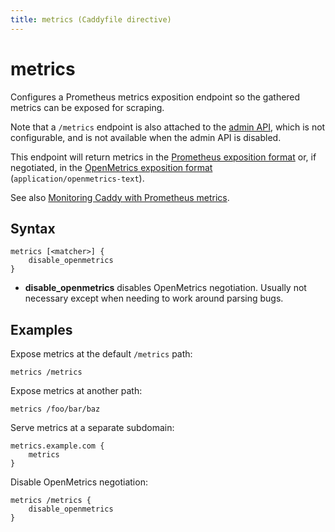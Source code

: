 ```yaml
---
title: metrics (Caddyfile directive)
---
```


# metrics

Configures a Prometheus metrics exposition endpoint so the gathered metrics can
be exposed for scraping.

Note that a `/metrics` endpoint is also attached to the [admin API](/docs/api),
which is not configurable, and is not available when the admin API is disabled.

This endpoint will return metrics in the [Prometheus exposition format](https://prometheus.io/docs/instrumenting/exposition_formats/#text-based-format)
or, if negotiated, in the [OpenMetrics exposition format](https://pkg.go.dev/github.com/prometheus/client_golang@v1.9.0/prometheus/promhttp#HandlerOpts)
(`application/openmetrics-text`).

See also [Monitoring Caddy with Prometheus metrics](/docs/metrics).

## Syntax

```caddy-d
metrics [<matcher>] {
	disable_openmetrics
}
```

- **disable_openmetrics** disables OpenMetrics negotiation. Usually not
  necessary except when needing to work around parsing bugs.

## Examples

Expose metrics at the default `/metrics` path:

```caddy-d
metrics /metrics
```

Expose metrics at another path:

```caddy-d
metrics /foo/bar/baz
```

Serve metrics at a separate subdomain:

```caddy
metrics.example.com {
	metrics
}
```

Disable OpenMetrics negotiation:

```caddy-d
metrics /metrics {
	disable_openmetrics
}
```
